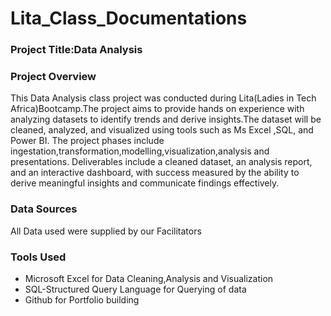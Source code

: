 # Lita_Class_Documentations

### Project Title:Data Analysis

### Project Overview

This Data Analysis class project was conducted during Lita(Ladies in Tech Africa)Bootcamp.The project  aims to provide hands on experience with analyzing datasets to identify trends and derive insights.The dataset will be cleaned, analyzed, and visualized using tools such as Ms Excel ,SQL, and Power BI. The project phases include ingestation,transformation,modelling,visualization,analysis and presentations. Deliverables include a cleaned dataset, an analysis report, and an interactive dashboard, with success measured by the ability to derive meaningful insights and communicate findings effectively.

### Data Sources

All Data used were supplied by our Facilitators

### Tools Used

- Microsoft Excel for Data Cleaning,Analysis and Visualization
- SQL-Structured Query Language for Querying of data
- Github for Portfolio building
